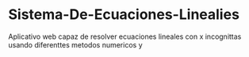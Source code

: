 # Sistema-De-Ecuaciones-Linealies
Aplicativo web capaz de resolver ecuaciones lineales con x incognittas usando diferenttes metodos numericos y  
